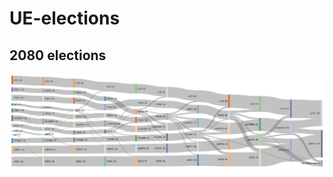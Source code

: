 # UE-elections
## 2080 elections
![alt text](https://github.com/stormrider3106/UE-elections/blob/master/2080.png?raw=true)
